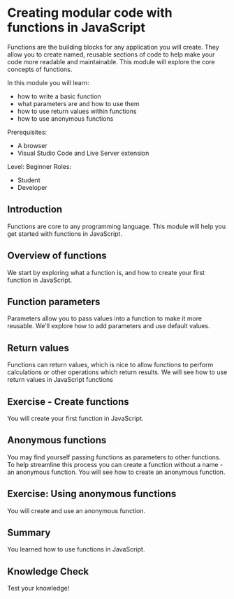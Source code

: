 # Creating modular code with functions in JavaScript

Functions are the building blocks for any application you will create. They allow you to create named, reusable sections of code to help make your code more readable and maintainable. This module will explore the core concepts of functions.

In this module you will learn:

- how to write a basic function
- what parameters are and how to use them
- how to use return values within functions
- how to use anonymous functions

Prerequisites:

- A browser
- Visual Studio Code and Live Server extension

Level: Beginner
Roles:
- Student
- Developer

## Introduction

Functions are core to any programming language. This module will help you get started with functions in JavaScript.

## Overview of functions

We start by exploring what a function is, and how to create your first function in JavaScript.

## Function parameters

Parameters allow you to pass values into a function to make it more reusable. We'll explore how to add parameters and use default values.

## Return values

Functions can return values, which is nice to allow functions to perform calculations or other operations which return results. We will see how to use return values in JavaScript functions

## Exercise - Create functions

You will create your first function in JavaScript.

## Anonymous functions

You may find yourself passing functions as parameters to other functions. To help streamline this process you can create a function without a name - an anonymous function. You will see how to create an anonymous function.

## Exercise: Using anonymous functions

You will create and use an anonymous function.

## Summary

You learned how to use functions in JavaScript.

## Knowledge Check

Test your knowledge!